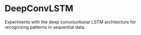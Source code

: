 # DeepConvLSTM
Experiments with the deep convoluntional LSTM architecture for recognizing patterns in sequential data.
